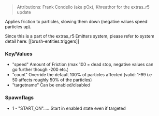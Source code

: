 > Attributions: Frank Condello (aka pOx), Khreathor for the extras_r5 update

Applies friction to particles, slowing them down (negative values speed
particles up).

Since this is a part of the extras_r5 Emitters system, please refer to system
detail here: [[brush-entities.triggers]]

### Key/Values
- "speed"		Amount of Friction (max 100 = dead stop, negative values can go
                further though -200 etc.)
- "count"		Override the default 100% of particles affected (valid: 1-99
                i.e 50 affects roughly 50% of the particles)
- "targetname"	Can be enabled/disabled

### Spawnflags
-  1 - "START_ON"......Start in enabled state even if targeted